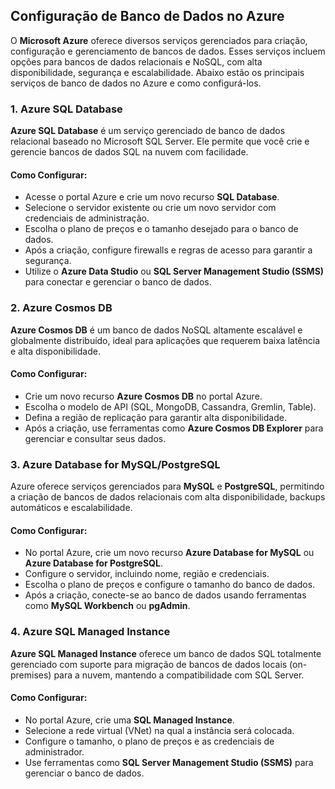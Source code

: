 ## Configuração de Banco de Dados no Azure

O **Microsoft Azure** oferece diversos serviços gerenciados para criação, configuração e gerenciamento de bancos de dados. Esses serviços incluem opções para bancos de dados relacionais e NoSQL, com alta disponibilidade, segurança e escalabilidade. Abaixo estão os principais serviços de banco de dados no Azure e como configurá-los.

### 1. **Azure SQL Database**
**Azure SQL Database** é um serviço gerenciado de banco de dados relacional baseado no Microsoft SQL Server. Ele permite que você crie e gerencie bancos de dados SQL na nuvem com facilidade.

#### Como Configurar:
- Acesse o portal Azure e crie um novo recurso **SQL Database**.
- Selecione o servidor existente ou crie um novo servidor com credenciais de administração.
- Escolha o plano de preços e o tamanho desejado para o banco de dados.
- Após a criação, configure firewalls e regras de acesso para garantir a segurança.
- Utilize o **Azure Data Studio** ou **SQL Server Management Studio (SSMS)** para conectar e gerenciar o banco de dados.

### 2. **Azure Cosmos DB**
**Azure Cosmos DB** é um banco de dados NoSQL altamente escalável e globalmente distribuído, ideal para aplicações que requerem baixa latência e alta disponibilidade.

#### Como Configurar:
- Crie um novo recurso **Azure Cosmos DB** no portal Azure.
- Escolha o modelo de API (SQL, MongoDB, Cassandra, Gremlin, Table).
- Defina a região de replicação para garantir alta disponibilidade.
- Após a criação, use ferramentas como **Azure Cosmos DB Explorer** para gerenciar e consultar seus dados.

### 3. **Azure Database for MySQL/PostgreSQL**
Azure oferece serviços gerenciados para **MySQL** e **PostgreSQL**, permitindo a criação de bancos de dados relacionais com alta disponibilidade, backups automáticos e escalabilidade.

#### Como Configurar:
- No portal Azure, crie um novo recurso **Azure Database for MySQL** ou **Azure Database for PostgreSQL**.
- Configure o servidor, incluindo nome, região e credenciais.
- Escolha o plano de preços e configure o tamanho do banco de dados.
- Após a criação, conecte-se ao banco de dados usando ferramentas como **MySQL Workbench** ou **pgAdmin**.
  
### 4. **Azure SQL Managed Instance**
**Azure SQL Managed Instance** oferece um banco de dados SQL totalmente gerenciado com suporte para migração de bancos de dados locais (on-premises) para a nuvem, mantendo a compatibilidade com SQL Server.

#### Como Configurar:
- No portal Azure, crie uma **SQL Managed Instance**.
- Selecione a rede virtual (VNet) na qual a instância será colocada.
- Configure o tamanho, o plano de preços e as credenciais de administrador.
- Use ferramentas como **SQL Server Management Studio (SSMS)** para gerenciar o banco de dados.
